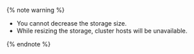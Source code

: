 {% note warning %}

* You cannot decrease the storage size.
* While resizing the storage, cluster hosts will be unavailable.

{% endnote %}
